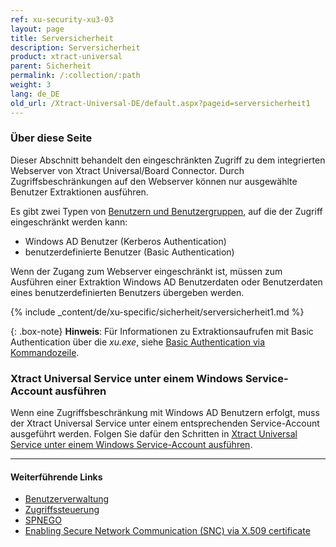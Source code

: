 ```yaml
---
ref: xu-security-xu3-03
layout: page
title: Serversicherheit
description: Serversicherheit
product: xtract-universal
parent: Sicherheit
permalink: /:collection/:path
weight: 3
lang: de_DE
old_url: /Xtract-Universal-DE/default.aspx?pageid=serversicherheit1
---
```


### Über diese Seite

Dieser Abschnitt behandelt den eingeschränkten Zugriff zu dem integrierten Webserver von Xtract Universal/Board Connector.
Durch Zugriffsbeschränkungen auf den Webserver können nur ausgewählte Benutzer Extraktionen ausführen.

Es gibt zwei Typen von [Benutzern und Benutzergruppen](benutzerverwaltung#benutzer-und-benutzergruppen), auf die der Zugriff eingeschränkt werden kann:
- Windows AD Benutzer (Kerberos Authentication)
- benutzerdefinierte Benutzer (Basic Authentication) 

Wenn der Zugang zum Webserver eingeschränkt ist, müssen zum Ausführen einer Extraktion Windows AD Benutzerdaten oder Benutzerdaten eines benutzerdefinierten Benutzers übergeben werden.

{% include _content/de/xu-specific/sicherheit/serversicherheit1.md %}

 {: .box-note}
**Hinweis**: Für Informationen zu Extraktionsaufrufen mit Basic Authentication über die *xu.exe*, siehe [Basic Authentication via Kommandozeile](../extraktionen-ausfuehren-und-einplanen/call-via-commandline#basic-authentication-via-kommandozeile).


### Xtract Universal Service unter einem Windows Service-Account ausführen

Wenn eine Zugriffsbeschränkung mit Windows AD Benutzern erfolgt, muss der Xtract Universal Service unter einem entsprechenden Service-Account ausgeführt werden.
Folgen Sie dafür den Schritten in [Xtract Universal Service unter einem Windows Service-Account ausführen](../fortgeschrittene-techniken/service-account).


*********
#### Weiterführende Links
- [Benutzerverwaltung](./benutzerverwaltung)
- [Zugriffssteuerung](./zugriffsverwaltung)
- [SPNEGO](https://en.wikipedia.org/wiki/SPNEGO)
- [Enabling Secure Network Communication (SNC) via X.509 certificate](https://kb.theobald-software.com/sap/enable-snc-using-pse-file)
